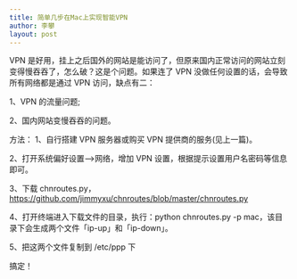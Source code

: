 ```yaml
---
title: 简单几步在Mac上实现智能VPN
author: 李攀
layout: post
---
```

VPN 是好用，挂上之后国外的网站是能访问了，但原来国内正常访问的网站立刻变得慢吞吞了，怎么破？这是个问题。如果连了 VPN 没做任何设置的话，会导致所有网络都是通过 VPN 访问，缺点有二：

1、VPN 的流量问题;

2、国内网站变慢吞吞的问题。

方法：
1、自行搭建 VPN 服务器或购买 VPN 提供商的服务(见上一篇)。

2、打开系统偏好设置—>网络，增加 VPN 设置，根据提示设置用户名密码等信息即可。

3、下载 chnroutes.py，https://github.com/jimmyxu/chnroutes/blob/master/chnroutes.py

4、打开终端进入下载文件的目录，执行：python chnroutes.py -p mac，该目录下会生成两个文件「ip-up」和「ip-down」。

5、把这两个文件复制到 /etc/ppp 下

搞定！
